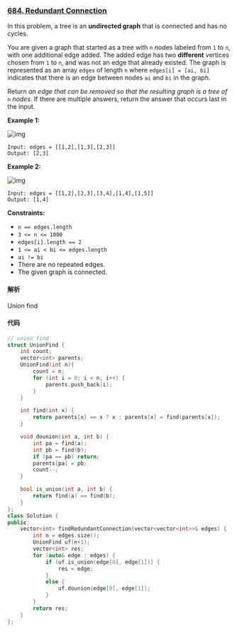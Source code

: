 ### [684. Redundant Connection](https://leetcode.com/problems/redundant-connection/)

In this problem, a tree is an **undirected graph** that is connected and has no cycles.

You are given a graph that started as a tree with `n` nodes labeled from `1` to `n`, with one additional edge added. The added edge has two **different** vertices chosen from `1` to `n`, and was not an edge that already existed. The graph is represented as an array `edges` of length `n` where `edges[i] = [ai, bi]` indicates that there is an edge between nodes `ai` and `bi` in the graph.

Return *an edge that can be removed so that the resulting graph is a tree of* `n` *nodes*. If there are multiple answers, return the answer that occurs last in the input.

 

**Example 1:**

![img](https://assets.leetcode.com/uploads/2021/05/02/reduntant1-1-graph.jpg)

```
Input: edges = [[1,2],[1,3],[2,3]]
Output: [2,3]
```

**Example 2:**

![img](https://assets.leetcode.com/uploads/2021/05/02/reduntant1-2-graph.jpg)

```
Input: edges = [[1,2],[2,3],[3,4],[1,4],[1,5]]
Output: [1,4]
```

 

**Constraints:**

- `n == edges.length`
- `3 <= n <= 1000`
- `edges[i].length == 2`
- `1 <= ai < bi <= edges.length`
- `ai != bi`
- There are no repeated edges.
- The given graph is connected.

#### 解析

Union find

#### 代码

```c++
// union find
struct UnionFind {
    int count;
    vector<int> parents;
    UnionFind(int n){
        count = n;
        for (int i = 0; i < n; i++) {
            parents.push_back(i);
        }
    }

    int find(int x) {
        return parents[x] == x ? x : parents[x] = find(parents[x]);
    }

    void dounion(int a, int b) {
        int pa = find(a);
        int pb = find(b);
        if (pa == pb) return;
        parents[pa] = pb;
        count--;
    }

    bool is_union(int a, int b) {
        return find(a) == find(b);
    }
};
class Solution {
public:
    vector<int> findRedundantConnection(vector<vector<int>>& edges) {
        int n = edges.size();
        UnionFind uf(n+1);
        vector<int> res;
        for (auto& edge : edges) {
            if (uf.is_union(edge[0], edge[1])) {
                res = edge;
            }
            else {
                uf.dounion(edge[0], edge[1]);
            }
        }
        return res;
    }
};
```

